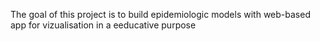 The goal of this project is to build epidemiologic models with web-based app for vizualisation in a eeducative purpose
